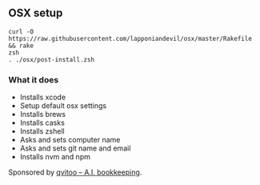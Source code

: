 ## OSX setup

`curl -O https://raw.githubusercontent.com/lapponiandevil/osx/master/Rakefile && rake`  
`zsh`  
`. ./osx/post-install.zsh`


### What it does

 - Installs xcode
 - Setup default osx settings
 - Installs brews
 - Installs casks
 - Installs zshell
 - Asks and sets computer name
 - Asks and sets git name and email
 - Installs nvm and npm

Sponsored by
[qvitoo – A.I. bookkeeping](https://qvitoo.com/?utm_source=github&utm_campaign=repos).

